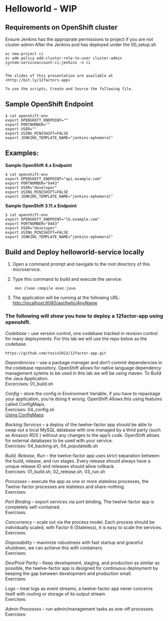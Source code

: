 # Helloworld - WIP

## Requirements on OpenShift cluster
Ensure Jenkins has the approprate permissions to project if you are not cluster-admin
After the Jenkins pod has deployed under the 00_setup.sh
```
oc new-project ci
oc adm policy add-cluster-role-to-user cluster-admin system:serviceaccount:ci:jenkins -n ci
``

The slides of this presentation are available at <http://bit.ly/12factors-app>

To use the scripts, Create and Source the following file.
```
## Sample OpenShift Endpoint
```
$ cat openshift-env
export OPENSHIFT_ENDPOINT=""
export PORTNUMBER=""
export USER=""
export USING_MINISHIFT=FALSE
export JENKINS_TEMPLATE_NAME="jenkins-ephemeral"
```

## Examples:
**Sample OpenShift 4.x Endpoint**
```
$ cat openshift-env
export OPENSHIFT_ENDPOINT="api.example.com"
export PORTNUMBER="6443"
export USER="developer"
export USING_MINISHIFT=FALSE
export JENKINS_TEMPLATE_NAME="jenkins-ephemeral"
```

**Sample OpenShift 3.11.x Endpoint**
```
$ cat openshift-env
export OPENSHIFT_ENDPOINT="lb.example.com"
export PORTNUMBER="8443"
export USER="developer"
export USING_MINISHIFT=FALSE
export JENKINS_TEMPLATE_NAME="jenkins-ephemeral"
```

**Build and Deploy helloworld-service locally**
------------------------------------------

1. Open a command prompt and navigate to the root directory of this microservice.
2. Type this command to build and execute the service:

        mvn clean compile exec:java

3. The application will be running at the following URL: <http://localhost:8080/api/hello/AnyName>


### The following will show you how to deploy a 12factor-app using openshift.
*Codebase* – use version control, one codebase tracked in revision control for many deployments. For this lab we will use the repo below as the codebase.
````
https://github.com/tosin2013/12factor-app.git
````

*Dependencies* – use a package manager and don’t commit dependencies in the codebase repository. OpenShift allows for native language dependency management sytems to be used in this lab we will be using maven. To Build the Java Application.  
Excercises: 01_build.sh  

*Config* – store the config in Environment Variable, if you have to repackage your application, you’re doing it wrong. OpenShift Allows this using features called ConfigMaps.  
Exercises: 04_config.sh  
[Using ConfigMaps](https://github.com/tosin2013/openshift-demos/blob/master/configmaps.md)  

*Backing Services* – a deploy of the twelve-factor app should be able to swap out a local MySQL database with one managed by a third party (such as Amazon RDS ) without any changes to the app’s code. OpenShift allows for external databases to be used with your service.  
Exercises: 04_backing.sh, 04_populatedb.sh  

*Build, Release, Run* – the twelve-factor app uses strict separation between the build, release, and run stages. Every release should always have a unique release ID and releases should allow rollback.  
Exercises: 01_build.sh, 02_release.sh, 03_run.sh  

*Processes* – execute the app as one or more stateless processes, the Twelve-factor processes are stateless and share-nothing.  
Exercises:

*Port Binding* – export services via port binding, The twelve-factor app is completely self-contained.  
Exercises:  

*Concurrency* – scale out via the process model. Each process should be individually scaled, with Factor 6 (Stateless), it is easy to scale the services.
Exercises:  

*Disposability* – maximize robustness with fast startup and graceful shutdown, we can achieve this with containers.  
Exercises:  

*Dev/Prod Parity* – Keep development, staging, and production as similar as possible, the twelve-factor app is designed for continuous deployment by keeping the gap between development and production small.  
Exercises:  

*Logs* – treat logs as event streams, a twelve-factor app never concerns itself with routing or storage of its output stream.  
Exercises:  

*Admin Processes* – run admin/management tasks as one-off processes.  
Exercises:  
